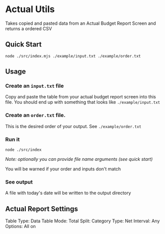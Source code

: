 # Actual Utils
Takes copied and pasted data from an Actual Budget Report Screen and returns a ordered CSV


## Quick Start

```
node ./src/index.mjs ./example/input.txt ./example/order.txt
``` 

## Usage

### Create an `input.txt` file
   Copy and paste the table from your actual budget report screen into this file. You should end up with something that looks like `./example/input.txt`

### Create an `order.txt` file. 
This is the desired order of your output. See `./example/order.txt`

### Run it
```
node ./src/index
```  
_Note: optionally you can provide file name arguments (see quick start)_

You will be warned if your order and inputs don't match

### See output
A file with today's date will be written to the output directory

## Actual Report Settings
Table Type: Data Table
Mode: Total
Split: Category
Type: Net
Interval: Any
Options: All on
